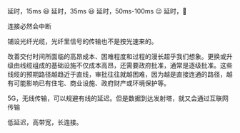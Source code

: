 
延时，15ms 😃
延时，35ms 😃
延时，50ms-100ms  😐︎
延时，🙁


连接必然会中断


铺设光纤光缆，光纤里信号的传输也不是按光速来的。

改善交付时间所面临的高昂成本、困难程度和过程的漫长超乎我们想象。更换或升级由线缆组成的基础设施不仅成本高昂，还需要政府批准，通常是逐级批准。这些线缆的预期路径越趋近于直线，审批往往就越困难，因为越是直接连通的路径，越有可能影响已有住宅、商业设施、政府财产或环境保护等。


5G，无线传输，可以规避有线的延迟。但是数据到达发射塔，就又会通过互联网传输


低延迟，高带宽，长连接。